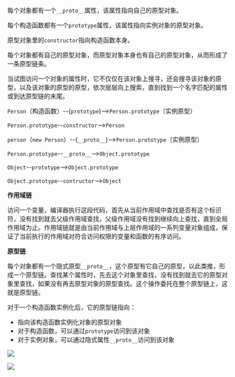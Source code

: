每个对象都有一个`__proto__`属性，该属性指向自己的原型对象。

每个构造函数都有一个`prototype`属性，该属性指向实例对象的原型对象。

原型对象里的`constructor`指向构造函数本身。

每个对象都有自己的原型对象，而原型对象本身也有自己的原型对象，从而形成了一条原型链条。

当试图访问一个对象的属性时，它不仅仅在该对象上搜寻，还会搜寻该对象的原型，以及该对象的原型的原型，依次层层向上搜索，直到找到一个名字匹配的属性或到达原型链的末尾。

`Person`（构造函数）--(`prototype`)-->`Person.prototype`（实例原型）

`Person.prototype`--`constructor`-->`Person`

`person`（`new Person`）--(`__proto__`)-->`Person.prototype`（实例原型）

`Person.prototype`--`__proto__`-->`Object.prototype`

`Object`--`prototype`-->`Object.prototype`

`Object.prototype`--`contructor`-->`Object`

**作用域链**

访问一个变量，编译器执行这段代码，首先从当前作用域中查找是否有这个标识符，没有找到就去父级作用域查找，父级作用域没有找到继续向上查找，直到全局作用域为止。作用域链就是由当前作用域与上层作用域的一系列变量对象组成，保证了当前执行的作用域对符合访问权限的变量和函数的有序访问。

**原型链**

每个对象都有一个隐式原型`__proto__`，这个原型有它自己的原型，以此类推，形成一个原型链。查找某个属性时，先去这个对象里查找，没有找到就去它的原型对象里查找，如果没有再去原型对象的原型查找。这个操作委托在整个原型链上，这就是原型链。

对于一个构造函数实例化后，它的原型链指向：

- 指向该构造函数实例化对象的原型对象
- 对于构造函数，可以通过`prototype`访问到该对象
- 对于实例对象，可以通过隐式属性`__proto__`访问到该对象

![](https://i.postimg.cc/CMrbRV78/4.jpg)

![](https://lark-assets-prod-aliyun.oss-cn-hangzhou.aliyuncs.com/yuque/0/2022/png/172511/1666254362978-resources/1293900/png/f833cc14-cd2f-4967-ad20-7f1997dfd469.png?OSSAccessKeyId=LTAI4GGhPJmQ4HWCmhDAn4F5&Expires=1666256165&Signature=iaERBieqT5FFb0Q5aJAeZFxw95A%3D)

